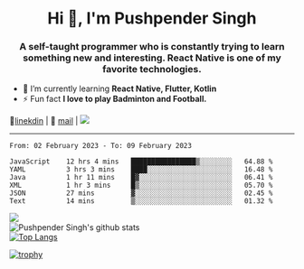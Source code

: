 <h1 align="center">Hi 👋, I'm Pushpender Singh</h1>
<h3 align="center">A self-taught programmer who is constantly trying to learn something new and interesting. React Native is one of my favorite technologies.</h3>

- 🌱 I’m currently learning **React Native, Flutter, Kotlin**
- ⚡ Fun fact **I love to play Badminton and Football.**

👔[linekdin](https://www.linkedin.com/in/pushpender-singh-240061202/) | 📧 [mail](mailto:pushpendersingh@p2devs.com) | ![](https://komarev.com/ghpvc/?username=pushpender-singh-ap&color=blue)


---

<!--START_SECTION:waka-->

```text
From: 02 February 2023 - To: 09 February 2023

JavaScript    12 hrs 4 mins   ████████████████▒░░░░░░░░   64.88 %
YAML          3 hrs 3 mins    ████░░░░░░░░░░░░░░░░░░░░░   16.48 %
Java          1 hr 11 mins    █▓░░░░░░░░░░░░░░░░░░░░░░░   06.41 %
XML           1 hr 3 mins     █▒░░░░░░░░░░░░░░░░░░░░░░░   05.70 %
JSON          27 mins         ▓░░░░░░░░░░░░░░░░░░░░░░░░   02.45 %
Text          14 mins         ▒░░░░░░░░░░░░░░░░░░░░░░░░   01.32 %
```

<!--END_SECTION:waka-->

<img align="left" src="https://github-readme-streak-stats.herokuapp.com/?user=pushpender-singh-ap&theme=dark" /></br>
![Pushpender Singh's github stats](https://github-readme-stats.vercel.app/api?username=pushpender-singh-ap&show_icons=true&theme=radical&count_private=true)</br>
[![Top Langs](https://github-readme-stats.vercel.app/api/top-langs/?username=pushpender-singh-ap&theme=radical)](https://github.com/pushpender-singh-ap/github-readme-stats)

[![trophy](https://github-profile-trophy.vercel.app/?username=pushpender-singh-ap&theme=radical)](https://github.com/pushpender-singh-ap/pushpender-singh-ap)
